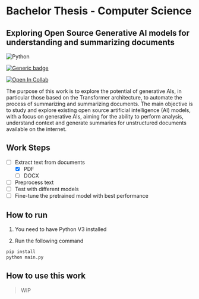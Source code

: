 # Bachelor Thesis - Computer Science

## Exploring Open Source Generative AI models for understanding and summarizing documents

![Python](https://img.shields.io/badge/python-3670A0?style=for-the-badge&logo=python&logoColor=ffdd54)

[![Generic badge](https://img.shields.io/badge/STATUS-WIP-yellow.svg)](https://shields.io/)

[![Open In Collab](https://colab.research.google.com/assets/colab-badge.svg)](https://colab.research.google.com/github/Naereen/badges)

The purpose of this work is to explore the potential of generative AIs, in particular those based on the Transformer architecture, to automate the process of summarizing and summarizing documents. The main objective is to study and explore existing open source artificial intelligence (AI) models, with a focus on generative AIs, aiming for the ability to perform analysis, understand context and generate summaries for unstructured documents available on the internet.

## Work Steps

- [ ] Extract text from documents
    - [x] PDF
    - [ ] DOCX
- [ ] Preprocess text
- [ ] Test with different models
- [ ] Fine-tune the pretrained model with best performance

## How to run

1. You need to have Python V3 installed

2. Run the following command

```bash
pip install
python main.py
```

## How to use this work

> WIP
